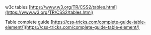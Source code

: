 w3c tables [https://www.w3.org/TR/CSS2/tables.html](https://www.w3.org/TR/CSS2/tables.html)  
  
Table complete guide [https://css-tricks.com/complete-guide-table-element/](https://css-tricks.com/complete-guide-table-element/)

